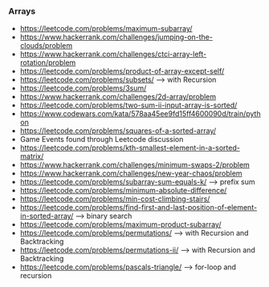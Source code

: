 ### Arrays
* https://leetcode.com/problems/maximum-subarray/
* https://www.hackerrank.com/challenges/jumping-on-the-clouds/problem
* https://www.hackerrank.com/challenges/ctci-array-left-rotation/problem
* https://leetcode.com/problems/product-of-array-except-self/
* https://leetcode.com/problems/subsets/ --> with Recursion
* https://leetcode.com/problems/3sum/
* https://www.hackerrank.com/challenges/2d-array/problem
* https://leetcode.com/problems/two-sum-ii-input-array-is-sorted/
* https://www.codewars.com/kata/578aa45ee9fd15ff4600090d/train/python 
* https://leetcode.com/problems/squares-of-a-sorted-array/
* Game Events found through Leetcode discussion
* https://leetcode.com/problems/kth-smallest-element-in-a-sorted-matrix/
* https://www.hackerrank.com/challenges/minimum-swaps-2/problem
* https://www.hackerrank.com/challenges/new-year-chaos/problem
* https://leetcode.com/problems/subarray-sum-equals-k/ --> prefix sum
* https://leetcode.com/problems/minimum-absolute-difference/
* https://leetcode.com/problems/min-cost-climbing-stairs/
* https://leetcode.com/problems/find-first-and-last-position-of-element-in-sorted-array/ --> binary search
* https://leetcode.com/problems/maximum-product-subarray/
* https://leetcode.com/problems/permutations/ --> with Recursion and Backtracking
* https://leetcode.com/problems/permutations-ii/ --> with Recursion and Backtracking
* https://leetcode.com/problems/pascals-triangle/ --> for-loop and recursion
